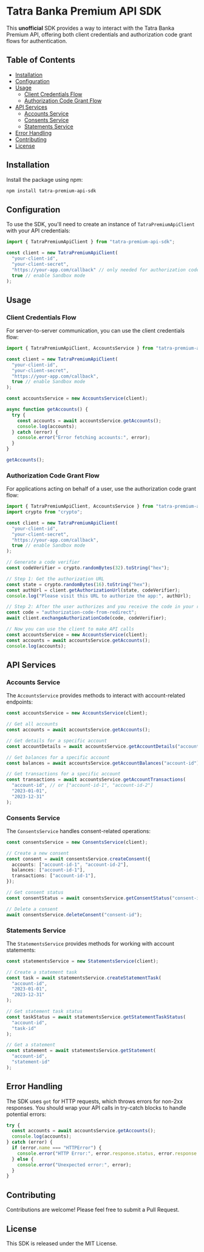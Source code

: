 # Tatra Banka Premium API SDK

This **unofficial** SDK provides a way to interact with the Tatra Banka Premium API, offering both client credentials and authorization code grant flows for authentication.

## Table of Contents

- [Installation](#installation)
- [Configuration](#configuration)
- [Usage](#usage)
  - [Client Credentials Flow](#client-credentials-flow)
  - [Authorization Code Grant Flow](#authorization-code-grant-flow)
- [API Services](#api-services)
  - [Accounts Service](#accounts-service)
  - [Consents Service](#consents-service)
  - [Statements Service](#statements-service)
- [Error Handling](#error-handling)
- [Contributing](#contributing)
- [License](#license)

## Installation

Install the package using npm:

```bash
npm install tatra-premium-api-sdk
```

## Configuration

To use the SDK, you'll need to create an instance of `TatraPremiumApiClient` with your API credentials:

```typescript
import { TatraPremiumApiClient } from "tatra-premium-api-sdk";

const client = new TatraPremiumApiClient(
  "your-client-id",
  "your-client-secret",
  "https://your-app.com/callback" // only needed for authorization code grant flow,
  true // enable Sandbox mode
);
```

## Usage

### Client Credentials Flow

For server-to-server communication, you can use the client credentials flow:

```typescript
import { TatraPremiumApiClient, AccountsService } from "tatra-premium-api-sdk";

const client = new TatraPremiumApiClient(
  "your-client-id",
  "your-client-secret",
  "https://your-app.com/callback",
  true // enable Sandbox mode
);

const accountsService = new AccountsService(client);

async function getAccounts() {
  try {
    const accounts = await accountsService.getAccounts();
    console.log(accounts);
  } catch (error) {
    console.error("Error fetching accounts:", error);
  }
}

getAccounts();
```

### Authorization Code Grant Flow

For applications acting on behalf of a user, use the authorization code grant flow:

```typescript
import { TatraPremiumApiClient, AccountsService } from "tatra-premium-api-sdk";
import crypto from "crypto";

const client = new TatraPremiumApiClient(
  "your-client-id",
  "your-client-secret",
  "https://your-app.com/callback",
  true // enable Sandbox mode
);

// Generate a code verifier
const codeVerifier = crypto.randomBytes(32).toString("hex");

// Step 1: Get the authorization URL
const state = crypto.randomBytes(16).toString("hex");
const authUrl = client.getAuthorizationUrl(state, codeVerifier);
console.log("Please visit this URL to authorize the app:", authUrl);

// Step 2: After the user authorizes and you receive the code in your redirect URI
const code = "authorization-code-from-redirect";
await client.exchangeAuthorizationCode(code, codeVerifier);

// Now you can use the client to make API calls
const accountsService = new AccountsService(client);
const accounts = await accountsService.getAccounts();
console.log(accounts);
```

## API Services

### Accounts Service

The `AccountsService` provides methods to interact with account-related endpoints:

```typescript
const accountsService = new AccountsService(client);

// Get all accounts
const accounts = await accountsService.getAccounts();

// Get details for a specific account
const accountDetails = await accountsService.getAccountDetails("account-id");

// Get balances for a specific account
const balances = await accountsService.getAccountBalances("account-id");

// Get transactions for a specific account
const transactions = await accountsService.getAccountTransactions(
  "account-id", // or ["account-id-1", "account-id-2"]
  "2023-01-01",
  "2023-12-31"
);
```

### Consents Service

The `ConsentsService` handles consent-related operations:

```typescript
const consentsService = new ConsentsService(client);

// Create a new consent
const consent = await consentsService.createConsent({
  accounts: ["account-id-1", "account-id-2"],
  balances: ["account-id-1"],
  transactions: ["account-id-1"],
});

// Get consent status
const consentStatus = await consentsService.getConsentStatus("consent-id");

// Delete a consent
await consentsService.deleteConsent("consent-id");
```

### Statements Service

The `StatementsService` provides methods for working with account statements:

```typescript
const statementsService = new StatementsService(client);

// Create a statement task
const task = await statementsService.createStatementTask(
  "account-id",
  "2023-01-01",
  "2023-12-31"
);

// Get statement task status
const taskStatus = await statementsService.getStatementTaskStatus(
  "account-id",
  "task-id"
);

// Get a statement
const statement = await statementsService.getStatement(
  "account-id",
  "statement-id"
);
```

## Error Handling

The SDK uses `got` for HTTP requests, which throws errors for non-2xx responses. You should wrap your API calls in try-catch blocks to handle potential errors:

```typescript
try {
  const accounts = await accountsService.getAccounts();
  console.log(accounts);
} catch (error) {
  if (error.name === "HTTPError") {
    console.error("HTTP Error:", error.response.status, error.response.body);
  } else {
    console.error("Unexpected error:", error);
  }
}
```

## Contributing

Contributions are welcome! Please feel free to submit a Pull Request.

## License

This SDK is released under the MIT License.

